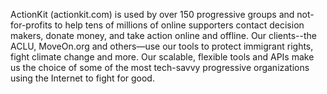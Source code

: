 ActionKit (actionkit.com) is used by over 150 progressive groups and not-for-profits to help tens of millions of online supporters contact decision makers, donate money, and take action online and offline. Our clients--the ACLU, MoveOn.org and others—use our tools to protect immigrant rights, fight climate change and more. Our scalable, flexible tools and APIs make us the choice of some of the most tech-savvy progressive organizations using the Internet to fight for good.